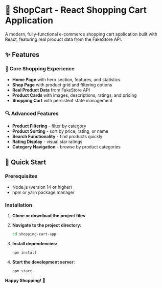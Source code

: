# 🛒 ShopCart - React Shopping Cart Application

A modern, fully-functional e-commerce shopping cart application built with React, featuring real product data from the FakeStore API.


## ✨ Features

### 🏪 Core Shopping Experience
- **Home Page** with hero section, features, and statistics
- **Shop Page** with product grid and filtering options
- **Real Product Data** from FakeStore API
- **Product Cards** with images, descriptions, ratings, and pricing
- **Shopping Cart** with persistent state management

### 🔍 Advanced Features
- **Product Filtering** - filter by category
- **Product Sorting** - sort by price, rating, or name
- **Search Functionality** - find products quickly
- **Rating Display** - visual star ratings
- **Category Navigation** - browse by product categories

## 🚀 Quick Start

### Prerequisites
- Node.js (version 14 or higher)
- npm or yarn package manager

### Installation

1. **Clone or download the project files**
2. **Navigate to the project directory:**
   ```bash
   cd shopping-cart-app
   ```

3. **Install dependencies:**
   ```bash
   npm install
   ```

4. **Start the development server:**
   ```bash
   npm start
   ```

**Happy Shopping!** 🎊